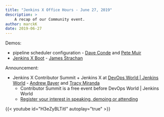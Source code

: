 ```yaml
---
title: "Jenkins X Office Hours - June 27, 2019"
description: >
    A recap of our Community event.
author: marckK
date: 2019-06-27
---
```


Demos:

- pipeline scheduler configuration - [Dave Conde](https://twitter.com/davidconde) and [Pete Muir](https://twitter.com/plmuir)
- [Jenkins X Boot](/docs/reference/boot/) - [James Strachan](https://twitter.com/jstrachan)

Announcement:

- Jenkins X Contributor Summit + Jenkins X at [DevOps World | Jenkins World](https://www.cloudbees.com/devops-world/san-francisco) - [Andrew Bayer](https://twitter.com/abayer) and [Tracy Miranda](https://twitter.com/tracymiranda)
    - Contributor Summit is a free event before DevOps World | Jenkins World
    - [Register your interest in speaking, demoing or attending](https://docs.google.com/forms/d/e/1FAIpQLSdLzCFszB35RnQksHClOpweQzaVfxw1_JvTiIqmeytbGqyCHQ/viewform)



 {{< youtube id="H3eZyBLTitI" autoplay="true" >}}
